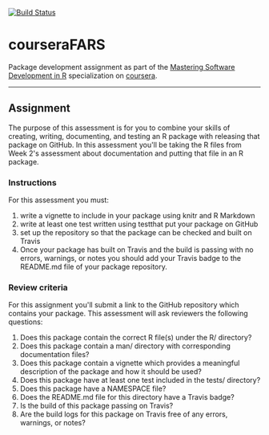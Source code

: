 [![Build Status](https://travis-ci.com/SinanPolatoglu/coursera_pkgdev.svg?branch=master)](https://travis-ci.com/SinanPolatoglu/coursera_pkgdev)

# courseraFARS

Package development assignment as part of the [Mastering Software Development in R](https://www.coursera.org/specializations/r) specialization on [coursera](coursera.org).

---
## Assignment

The purpose of this assessment is for you to combine your skills of creating, writing, documenting, and testing an R package with releasing that package on GitHub. In this assessment you'll be taking the R files from Week 2's assessment about documentation and putting that file in an R package.

### Instructions

For this assessment you must: 

1. write a vignette to include in your package using knitr and R Markdown
2. write at least one test written using testthat put your package on GitHub
3. set up the repository so that the package can be checked and built on Travis
4. Once your package has built on Travis and the build is passing with no errors, warnings, or notes you should add your Travis badge to the README.md file of your package repository.

### Review criteria

For this assignment you'll submit a link to the GitHub repository which contains your package. This assessment will ask reviewers the following questions:

1. Does this package contain the correct R file(s) under the R/ directory?
2. Does this package contain a man/ directory with corresponding documentation files?
3. Does this package contain a vignette which provides a meaningful description of the package and how it should be used?
4. Does this package have at least one test included in the tests/ directory?
5. Does this package have a NAMESPACE file?
6. Does the README.md file for this directory have a Travis badge?
7. Is the build of this package passing on Travis?
8. Are the build logs for this package on Travis free of any errors, warnings, or notes?
